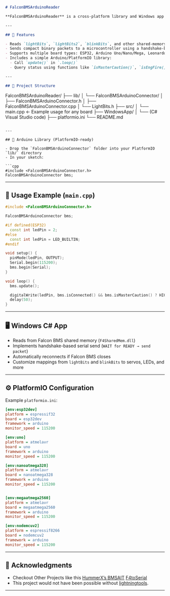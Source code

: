 ```markdown
# FalconBMSArduinoReader

**FalconBMSArduinoReader** is a cross-platform library and Windows app combo that reads real-time data from Falcon BMS (via shared memory) and relays it to an Arduino or ESP32 over serial. Perfect for building custom cockpit panels, LED displays, and flight sim accessories.

---

## 🚀 Features

- Reads `lightBits`, `lightBits2`, `blinkBits`, and other shared-memory data from Falcon BMS (Block 52+)
- Sends compact binary packets to a microcontroller using a handshake-based protocol
- Supports multiple board types: ESP32, Arduino Uno/Nano/Mega, Leonardo, Teensy
- Includes a simple Arduino/PlatformIO library:
  - Call `update()` in `.loop()`
  - Query status using functions like `isMasterCaution()`, `isEngFire()`, etc.

---

## 📁 Project Structure

```

FalconBMSArduinoReader/
├── lib/
│   └── FalconBMSArduinoConnector/
│       ├── FalconBMSArduinoConnector.h
│       ├── FalconBMSArduinoConnector.cpp
│       └── LightBits.h
├── src/
│   └── main.cpp               ← Example usage for any board
├── WindowsApp/
│   └── (C# Visual Studio code)
├── platformio.ini
└── README.md

````

---

## 🧩 Arduino Library (PlatformIO-ready)

- Drop the `FalconBMSArduinoConnector` folder into your PlatformIO `lib/` directory
- In your sketch:

```cpp
#include <FalconBMSArduinoConnector.h>
FalconBMSArduinoConnector bms;
````

---

## 🔌 Usage Example (`main.cpp`)

```cpp
#include <FalconBMSArduinoConnector.h>

FalconBMSArduinoConnector bms;

#if defined(ESP32)
  const int ledPin = 2;
#else
  const int ledPin = LED_BUILTIN;
#endif

void setup() {
  pinMode(ledPin, OUTPUT);
  Serial.begin(115200);
  bms.begin(Serial);
}

void loop() {
  bms.update();

  digitalWrite(ledPin, bms.isConnected() && bms.isMasterCaution() ? HIGH : LOW); //Simply checks whether MasterCaution is ON or OFF then sets LED High or Low
  delay(50);
}
```

---

## 🖥 Windows C# App

* Reads from Falcon BMS shared memory (`F4SharedMem.dll`)
* Implements handshake-based serial send (`WAIT for READY → send packet`)
* Automatically reconnects if Falcon BMS closes
* Customize mappings from `lightBits` and `blinkBits` to servos, LEDs, and more

---

## ⚙ PlatformIO Configuration

Example `platformio.ini`:

```ini
[env:esp32dev]
platform = espressif32
board = esp32dev
framework = arduino
monitor_speed = 115200

[env:uno]
platform = atmelavr
board = uno
framework = arduino
monitor_speed = 115200

[env:nanoatmega328]
platform = atmelavr
board = nanoatmega328
framework = arduino
monitor_speed = 115200


[env:megaatmega2560]
platform = atmelavr
board = megaatmega2560
framework = arduino
monitor_speed = 115200

[env:nodemcuv2]
platform = espressif8266
board = nodemcuv2
framework = arduino
monitor_speed = 115200


```

---

## 📌 Acknowledgments

* Checkout Other Projects like this  [HummerX’s BMSAIT](https://github.com/HummerX/BMSAIT)  [F4toSerial](https://f4toserial.com/)
* This project would not have been possible without [lightningtools](https://github.com/lightningviper/lightningstools). 

---

